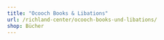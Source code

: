 ```yaml
---
title: "Ocooch Books & Libations"
url: /richland-center/ocooch-books-und-libations/
shop: Bücher
---
```

